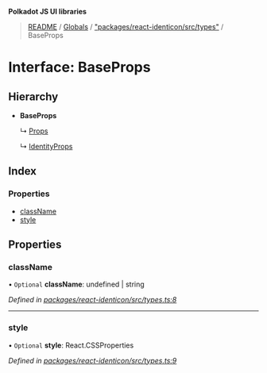 **Polkadot JS UI libraries**

> [README](../README.md) / [Globals](../globals.md) / ["packages/react-identicon/src/types"](../modules/_packages_react_identicon_src_types_.md) / BaseProps

# Interface: BaseProps

## Hierarchy

* **BaseProps**

  ↳ [Props](_packages_react_identicon_src_types_.props.md)

  ↳ [IdentityProps](_packages_react_identicon_src_types_.identityprops.md)

## Index

### Properties

* [className](_packages_react_identicon_src_types_.baseprops.md#classname)
* [style](_packages_react_identicon_src_types_.baseprops.md#style)

## Properties

### className

• `Optional` **className**: undefined \| string

*Defined in [packages/react-identicon/src/types.ts:8](https://github.com/polkadot-js/ui/blob/1833b1a2/packages/react-identicon/src/types.ts#L8)*

___

### style

• `Optional` **style**: React.CSSProperties

*Defined in [packages/react-identicon/src/types.ts:9](https://github.com/polkadot-js/ui/blob/1833b1a2/packages/react-identicon/src/types.ts#L9)*
